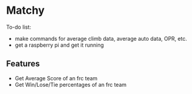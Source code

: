 # Matchy

To-do list: 
- make commands for average climb data, average auto data, OPR, etc. 
- get a raspberry pi and get it running 

## Features 
- Get Average Score of an frc team
- Get Win/Lose/Tie percentages of an frc team